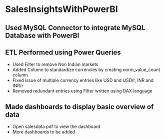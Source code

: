 # SalesInsightsWithPowerBI
## Used MySQL Connector to integrate MySQL Database with PowerBI
## ETL Performed using Power Queries
* Used Filter to remove Non Indian markets
* Added Column to standardize currencies by creating norm_value_count column
* Fixed issue of multiple currency entries like USD and USD/r, INR and INR/r
* Removed redundant entries using Filter written using DAX language

## Made dashboards to display basic overview of data
* Open salesdata.pdf to view the dashboard
* More dashboards to be added
